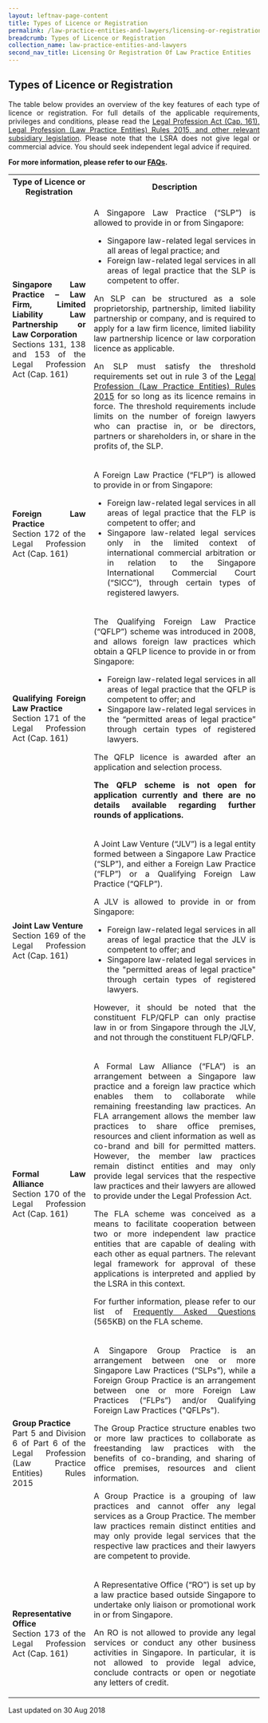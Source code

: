 ```yaml
---
layout: leftnav-page-content
title: Types of Licence or Registration
permalink: /law-practice-entities-and-lawyers/licensing-or-registration-of-law-practice-entities/types-of-licence-or-registration/
breadcrumb: Types of Licence or Registration
collection_name: law-practice-entities-and-lawyers
second_nav_title: Licensing Or Registration Of Law Practice Entities
---
```


<style>
table tr td ul li {font-size: 1rem;}
  table tr td p {font-size: 1rem;}
</style>

Types of Licence or Registration
---

<p style="text-align: justify">The table below provides an overview of the key features of each type of licence or registration. For full details of the applicable requirements, privileges and conditions, please read the <a href="/law-practice-entities-and-lawyers/resources-for-law-practice-entities/relevant-legislation-and-communications/" target="_blank">Legal Profession Act (Cap. 161), Legal Profession (Law Practice Entities) Rules 2015, and other relevant subsidiary legislation</a>. Please note that the LSRA does not give legal or commercial advice. You should seek independent legal advice if required.</p>

<p style="text-align: justify"><b>For more information, please refer to our <a href="https://va.ecitizen.gov.sg/cfp/customerpages/mlaw/explorefaq.aspx" target="_blank">FAQs</a>.</b></p>

<table>
  <tr>
    <th>
      <b>Type of Licence or Registration</b>
    </th>
    <th>
      <b>Description</b>
    </th>
  </tr>
  <tr>
    <td>
       <p style="text-align: justify"><b>Singapore Law Practice – Law Firm, Limited Liability Law Partnership or Law Corporation</b><br>Sections 131, 138 and 153 of the Legal Profession Act (Cap. 161)</p>
    </td>
    <td><p style="text-align: justify">A Singapore Law Practice (“SLP”) is allowed to provide in or from Singapore:</p>
      <ul>
        <li style="text-align: justify">Singapore law-related legal services in all areas of legal practice; and</li>
        <li style="text-align: justify">Foreign law-related legal services in all areas of legal practice that the SLP is competent to offer.
        </li>
      </ul>
      <p style="text-align: justify">An SLP can be structured as a sole proprietorship, partnership, limited liability partnership or company, and is required to apply for a law firm licence, limited liability law partnership licence or law corporation licence as applicable.</p>
      <p style="text-align: justify">An SLP must satisfy the threshold requirements set out in rule 3 of the <a href="/law-practice-entities-and-lawyers/resources-for-law-practice-entities/relevant-legislation-and-communications/" target="_blank">Legal Profession (Law Practice Entities) Rules 2015</a> for so long as its licence remains in force.  The threshold requirements include limits on the number of foreign lawyers who can practise in, or be directors, partners or shareholders in, or share in the profits of, the SLP.</p>
    </td>
  <tr>
    <td><p style="text-align: justify"><b>Foreign Law Practice</b><br>Section 172 of the Legal Profession Act (Cap. 161)</p></td>
    <td><p style="text-align: justify">A Foreign Law Practice (“FLP”) is allowed to provide in or from Singapore:</p>
      <ul>
        <li style="text-align: justify">Foreign law-related legal services in all areas of legal practice that the FLP is competent to offer; and</li>
        <li style="text-align: justify">Singapore law-related legal services only in the limited context of international commercial arbitration or in relation to the Singapore International Commercial Court (“SICC”), through certain types of registered lawyers. </li>
      </ul>
    </td>
  </tr>
  <tr>
    <td><p style="text-align: justify"><b>Qualifying Foreign Law Practice</b><br>Section 171 of the Legal Profession Act (Cap. 161)</p></td>
    <td><p style="text-align: justify">The Qualifying Foreign Law Practice (“QFLP”) scheme was introduced in 2008, and allows foreign law practices which obtain a QFLP licence to provide in or from Singapore:</p>
      <ul>
        <li style="text-align: justify">Foreign law-related legal services in all areas of legal practice that the QFLP is competent to offer; and</li>
        <li style="text-align: justify">Singapore law-related legal services in the “permitted areas of legal practice” through certain types of registered lawyers.</li>
      </ul>
      <p style="text-align: justify">The QFLP licence is awarded after an application and selection process.</p><p style="text-align: justify"><b>The QFLP scheme is not open for application currently and there are no details available regarding further rounds of applications.</b></p>
    </td>
  </tr>
  <tr>
    <td><p style="text-align: justify"><b>Joint Law Venture</b><br>Section 169 of the Legal Profession Act (Cap. 161)</p></td>
    <td><p style="text-align: justify">A Joint Law Venture (“JLV”) is a legal entity formed between a Singapore Law Practice (“SLP”), and either a Foreign Law Practice (“FLP”) or a Qualifying Foreign Law Practice (“QFLP”).</p>
  <p style="text-align: justify">A JLV is allowed to provide in or from Singapore:</p>
  <ul>
    <li style="text-align: justify">Foreign law-related legal services in all areas of legal practice that the JLV is competent to offer; and</li>
    <li style="text-align: justify">Singapore law-related legal services in the "permitted areas of legal practice" through certain types of registered lawyers.</li>
      </ul>
      <p style="text-align: justify">However, it should be noted that the constituent FLP/QFLP can only practise law in or from Singapore through the JLV, and not through the constituent FLP/QFLP.</p>
  </td>
  </tr>
  <tr>
    <td><p style="text-align: justify"><b>Formal Law Alliance</b><br>Section 170 of the Legal Profession Act (Cap. 161)</p></td>
    <td><p style="text-align: justify">A Formal Law Alliance (“FLA”) is an arrangement between a Singapore law practice and a foreign law practice which enables them to collaborate while remaining freestanding law practices. An FLA arrangement allows the member law practices to share office premises, resources and client information as well as co-brand and bill for permitted matters. However, the member law practices remain distinct entities and may only provide legal services that the respective law practices and their lawyers are allowed to provide under the Legal Profession Act.</p>
      <p style="text-align: justify">The FLA scheme was conceived as a means to facilitate cooperation between two or more independent law practice entities that are capable of dealing with each other as equal partners. The relevant legal framework for approval of these applications is interpreted and applied by the LSRA in this context.</p>
      <p style="text-align: justify">For further information, please refer to our list of <a href="/files/FAQs_on_Formal_Law_Alliances_June2018.pdf/" target="_blank">Frequently Asked Questions</a> (565KB) on the FLA scheme.</p>
  </td>
  </tr>
  <tr>
    <td>
      <p style="text-align: justify"><b>Group Practice</b><br>Part 5 and Division 6 of Part 6 of the Legal Profession (Law Practice Entities) Rules 2015</p>
  </td>
    <td>
      <p style="text-align: justify">A Singapore Group Practice is an arrangement between one or more Singapore Law Practices (“SLPs”), while a Foreign Group Practice is an arrangement between one or more Foreign Law Practices (“FLPs”) and/or Qualifying Foreign Law Practices ("QFLPs").</p>
      <p style="text-align: justify">The Group Practice structure enables two or more law practices to collaborate as freestanding law practices with the benefits of co-branding, and sharing of office premises, resources and client information.</p>
      <p style="text-align: justify">A Group Practice is a grouping of law practices and cannot offer any legal services as a Group Practice. The member law practices remain distinct entities and may only provide legal services that the respective law practices and their lawyers are competent to provide.</p>
  </td>
  </tr>
  <tr>
    <td>
      <p style="text-align: justify"><b>Representative Office</b><br>Section 173 of the Legal Profession Act (Cap. 161)</p>
  </td>
    <td>
      <p style="text-align: justify">A Representative Office (“RO”) is set up by a law practice based outside Singapore to undertake only liaison or promotional work in or from Singapore.</p>
      <p style="text-align: justify">An RO is not allowed to provide any legal services or conduct any other business activities in Singapore. In particular, it is not allowed to provide legal advice, conclude contracts or open or negotiate any letters of credit.</p>
  </td>
  </tr>
</table>

<p class="right-side-updated">Last updated on 30 Aug 2018</p>
